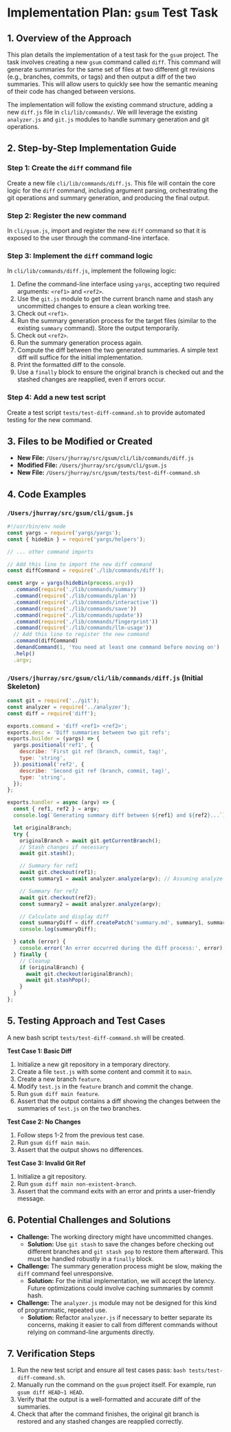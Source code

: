 # Implementation Plan: `gsum` Test Task

## 1. Overview of the Approach

This plan details the implementation of a test task for the `gsum` project. The task involves creating a new `gsum` command called `diff`. This command will generate summaries for the same set of files at two different git revisions (e.g., branches, commits, or tags) and then output a diff of the two summaries. This will allow users to quickly see how the semantic meaning of their code has changed between versions.

The implementation will follow the existing command structure, adding a new `diff.js` file in `cli/lib/commands/`. We will leverage the existing `analyzer.js` and `git.js` modules to handle summary generation and git operations.

## 2. Step-by-Step Implementation Guide

### Step 1: Create the `diff` command file

Create a new file `cli/lib/commands/diff.js`. This file will contain the core logic for the `diff` command, including argument parsing, orchestrating the git operations and summary generation, and producing the final output.

### Step 2: Register the new command

In `cli/gsum.js`, import and register the new `diff` command so that it is exposed to the user through the command-line interface.

### Step 3: Implement the `diff` command logic

In `cli/lib/commands/diff.js`, implement the following logic:
1.  Define the command-line interface using `yargs`, accepting two required arguments: `<ref1>` and `<ref2>`.
2.  Use the `git.js` module to get the current branch name and stash any uncommitted changes to ensure a clean working tree.
3.  Check out `<ref1>`.
4.  Run the summary generation process for the target files (similar to the existing `summary` command). Store the output temporarily.
5.  Check out `<ref2>`.
6.  Run the summary generation process again.
7.  Compute the diff between the two generated summaries. A simple text diff will suffice for the initial implementation.
8.  Print the formatted diff to the console.
9.  Use a `finally` block to ensure the original branch is checked out and the stashed changes are reapplied, even if errors occur.

### Step 4: Add a new test script

Create a test script `tests/test-diff-command.sh` to provide automated testing for the new command.

## 3. Files to be Modified or Created

-   **New File:** `/Users/jhurray/src/gsum/cli/lib/commands/diff.js`
-   **Modified File:** `/Users/jhurray/src/gsum/cli/gsum.js`
-   **New File:** `/Users/jhurray/src/gsum/tests/test-diff-command.sh`

## 4. Code Examples

### `/Users/jhurray/src/gsum/cli/gsum.js`

```javascript
#!/usr/bin/env node
const yargs = require('yargs/yargs');
const { hideBin } = require('yargs/helpers');

// ... other command imports

// Add this line to import the new diff command
const diffCommand = require('./lib/commands/diff');

const argv = yargs(hideBin(process.argv))
  .command(require('./lib/commands/summary'))
  .command(require('./lib/commands/plan'))
  .command(require('./lib/commands/interactive'))
  .command(require('./lib/commands/save'))
  .command(require('./lib/commands/update'))
  .command(require('./lib/commands/fingerprint'))
  .command(require('./lib/commands/llm-usage'))
  // Add this line to register the new command
  .command(diffCommand)
  .demandCommand(1, 'You need at least one command before moving on')
  .help()
  .argv;
```

### `/Users/jhurray/src/gsum/cli/lib/commands/diff.js` (Initial Skeleton)

```javascript
const git = require('../git');
const analyzer = require('../analyzer');
const diff = require('diff');

exports.command = 'diff <ref1> <ref2>';
exports.desc = 'Diff summaries between two git refs';
exports.builder = (yargs) => {
  yargs.positional('ref1', {
    describe: 'First git ref (branch, commit, tag)',
    type: 'string',
  }).positional('ref2', {
    describe: 'Second git ref (branch, commit, tag)',
    type: 'string',
  });
};

exports.handler = async (argv) => {
  const { ref1, ref2 } = argv;
  console.log(`Generating summary diff between ${ref1} and ${ref2}...`);

  let originalBranch;
  try {
    originalBranch = await git.getCurrentBranch();
    // Stash changes if necessary
    await git.stash();

    // Summary for ref1
    await git.checkout(ref1);
    const summary1 = await analyzer.analyze(argv); // Assuming analyze can be reused

    // Summary for ref2
    await git.checkout(ref2);
    const summary2 = await analyzer.analyze(argv);

    // Calculate and display diff
    const summaryDiff = diff.createPatch('summary.md', summary1, summary2, 'old version', 'new version');
    console.log(summaryDiff);

  } catch (error) {
    console.error('An error occurred during the diff process:', error);
  } finally {
    // Cleanup
    if (originalBranch) {
      await git.checkout(originalBranch);
      await git.stashPop();
    }
  }
};
```

## 5. Testing Approach and Test Cases

A new bash script `tests/test-diff-command.sh` will be created.

**Test Case 1: Basic Diff**
1.  Initialize a new git repository in a temporary directory.
2.  Create a file `test.js` with some content and commit it to `main`.
3.  Create a new branch `feature`.
4.  Modify `test.js` in the `feature` branch and commit the change.
5.  Run `gsum diff main feature`.
6.  Assert that the output contains a diff showing the changes between the summaries of `test.js` on the two branches.

**Test Case 2: No Changes**
1.  Follow steps 1-2 from the previous test case.
2.  Run `gsum diff main main`.
3.  Assert that the output shows no differences.

**Test Case 3: Invalid Git Ref**
1.  Initialize a git repository.
2.  Run `gsum diff main non-existent-branch`.
3.  Assert that the command exits with an error and prints a user-friendly message.

## 6. Potential Challenges and Solutions

-   **Challenge:** The working directory might have uncommitted changes.
    -   **Solution:** Use `git stash` to save the changes before checking out different branches and `git stash pop` to restore them afterward. This must be handled robustly in a `finally` block.
-   **Challenge:** The summary generation process might be slow, making the `diff` command feel unresponsive.
    -   **Solution:** For the initial implementation, we will accept the latency. Future optimizations could involve caching summaries by commit hash.
-   **Challenge:** The `analyzer.js` module may not be designed for this kind of programmatic, repeated use.
    -   **Solution:** Refactor `analyzer.js` if necessary to better separate its concerns, making it easier to call from different commands without relying on command-line arguments directly.

## 7. Verification Steps

1.  Run the new test script and ensure all test cases pass: `bash tests/test-diff-command.sh`.
2.  Manually run the command on the `gsum` project itself. For example, run `gsum diff HEAD~1 HEAD`.
3.  Verify that the output is a well-formatted and accurate diff of the summaries.
4.  Check that after the command finishes, the original git branch is restored and any stashed changes are reapplied correctly.
